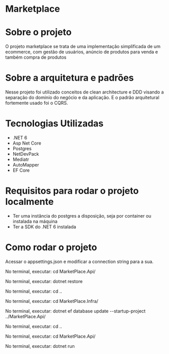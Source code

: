 # Marketplace

# Sobre o projeto
<p>
O projeto marketplace se trata de uma implementação simplificada de um ecommerce, com gestão de usuários, anúncio de produtos para venda e também compra de produtos
</p>

# Sobre a arquitetura e padrões
<p>Nesse projeto foi utilizado conceitos de clean architecture e DDD visando a separação do dominío do negócio e da aplicação. E o padrão arquitetural fortemente usado foi o CQRS.</p>

# Tecnologias Utilizadas
<ul>
  <li>.NET 6</li>
  <li>Asp Net Core</li>
  <li>Postgres</li>
  <li>NetDevPack</li>
  <li>Mediatr</li>
  <li>AutoMapper</li>
  <li>EF Core</li>
</ul>

# Requisitos para rodar o projeto localmente
<ul>
  <li>Ter uma instância do postgres a disposição, seja por container ou instalada na máquina</li>
  <li>Ter a SDK do .NET 6 instalada</li>
</ul>

# Como rodar o projeto
<p>Acessar o appsettings.json e modificar a connection string para a sua.</p>
<p>No terminal, executar: cd MarketPlace.Api/</p>
<p>No terminal, executar: dotnet restore</p>
<p>No terminal, executar: cd ..</p>
<p>No terminal, executar: cd MarketPlace.Infra/</p>
<p>No terminal, executar: dotnet ef database update --startup-project ../MarketPlace.Api/</p>
<p>No terminal, executar: cd ..</p>
<p>No terminal, executar: cd MarketPlace.Api/</p>
<p>No terminal, executar: dotnet run</p>

